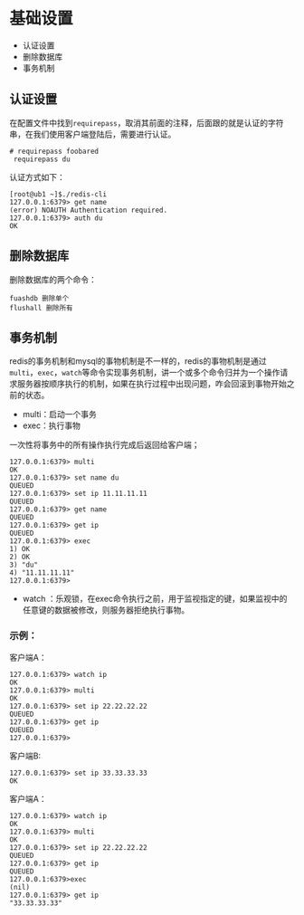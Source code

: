 #  基础设置

- 认证设置
- 删除数据库
- 事务机制


## 认证设置

在配置文件中找到`requirepass`，取消其前面的注释，后面跟的就是认证的字符串，在我们使用客户端登陆后，需要进行认证。  
```
# requirepass foobared
 requirepass du
```
认证方式如下：  
```
[root@ub1 ~]$./redis-cli 
127.0.0.1:6379> get name
(error) NOAUTH Authentication required.
127.0.0.1:6379> auth du
OK
```
## 删除数据库
删除数据库的两个命令：  
```
fuashdb 删除单个
flushall 删除所有
```
## 事务机制

redis的事务机制和mysql的事物机制是不一样的，redis的事物机制是通过`multi`，`exec`，`watch`等命令实现事务机制，讲一个或多个命令归并为一个操作请求服务器按顺序执行的机制，如果在执行过程中出现问题，咋会回滚到事物开始之前的状态。

- multi：启动一个事务
- exec：执行事物

一次性将事务中的所有操作执行完成后返回给客户端；

```
127.0.0.1:6379> multi
OK
127.0.0.1:6379> set name du
QUEUED
127.0.0.1:6379> set ip 11.11.11.11
QUEUED
127.0.0.1:6379> get name
QUEUED
127.0.0.1:6379> get ip
QUEUED
127.0.0.1:6379> exec
1) OK
2) OK
3) "du"
4) "11.11.11.11"
127.0.0.1:6379>
```
- watch ：乐观锁，在exec命令执行之前，用于监视指定的键，如果监视中的任意键的数据被修改，则服务器拒绝执行事物。  

### 示例：  
客户端A：  
```
127.0.0.1:6379> watch ip
OK
127.0.0.1:6379> multi
OK
127.0.0.1:6379> set ip 22.22.22.22
QUEUED
127.0.0.1:6379> get ip
QUEUED
127.0.0.1:6379>
```
客户端B:  
```
127.0.0.1:6379> set ip 33.33.33.33
OK
```
客户端A：  
```
127.0.0.1:6379> watch ip
OK
127.0.0.1:6379> multi
OK
127.0.0.1:6379> set ip 22.22.22.22
QUEUED
127.0.0.1:6379> get ip
QUEUED
127.0.0.1:6379>exec
(nil)
127.0.0.1:6379> get ip
"33.33.33.33"
```